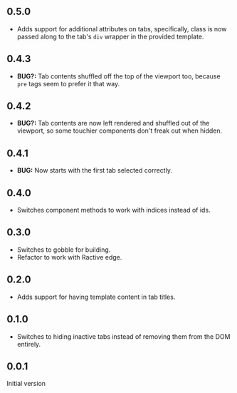 ## 0.5.0

* Adds support for additional attributes on tabs, specifically, class is now passed along to the tab's `div` wrapper in the provided template.

## 0.4.3

* __BUG?:__ Tab contents shuffled off the top of the viewport too, because `pre` tags seem to prefer it that way.

## 0.4.2

* __BUG?:__ Tab contents are now left rendered and shuffled out of the viewport, so some touchier components don't freak out when hidden.

## 0.4.1

* __BUG:__ Now starts with the first tab selected correctly.

## 0.4.0

* Switches component methods to work with indices instead of ids.

## 0.3.0

* Switches to gobble for building.
* Refactor to work with Ractive edge.

## 0.2.0

* Adds support for having template content in tab titles.

## 0.1.0

* Switches to hiding inactive tabs instead of removing them from the DOM entirely.

## 0.0.1

Initial version
